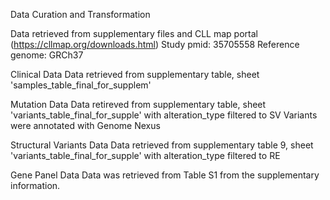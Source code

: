Data Curation and Transformation 

Data retrieved from supplementary files and CLL map portal (https://cllmap.org/downloads.html)
Study pmid: 35705558
Reference genome: GRCh37

Clinical Data
	Data retrieved from supplementary table, sheet 'samples_table_final_for_supplem'
	
Mutation Data
	Data retireved from supplementary table, sheet 'variants_table_final_for_supple' with alteration_type filtered to SV
	Variants were annotated with Genome Nexus
	
Structural Variants Data
	Data retrieved from supplementary table 9, sheet 'variants_table_final_for_supple' with alteration_type filtered to RE
	
Gene Panel Data
	Data was retrieved from Table S1 from the supplementary information. 


	